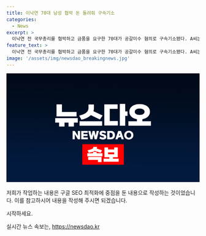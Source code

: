 ```yaml
---
title: 이낙연 70대 남성 협박 돈 돌려줘 구속기소
categories:
  - News
excerpt: >
  이낙연 전 국무총리를 협박하고 금품을 요구한 70대가 공갈미수 혐의로 구속기소됐다. A씨는 이 전 총리를 위해 수천만원을 썼다며 변제를 요구하다가 거절당하자 폭력과 명예훼손 문자를 보내 협박한 혐의다. A씨는 지난해 7월 예식장에서 이 전 총리를 위협한 적도 있었다. 재범 우려로 검찰은 구속 상태로 재판에 넘기기로 결정했다.
feature_text: >
  이낙연 전 국무총리를 협박하고 금품을 요구한 70대가 공갈미수 혐의로 구속기소됐다. A씨는 이 전 총리를 위해 수천만원을 썼다며 변제를 요구하다가 거절당하자 폭력과 명예훼손 문자를 보내 협박한 혐의다. A씨는 지난해 7월 예식장에서 이 전 총리를 위협한 적도 있었다. 재범 우려로 검찰은 구속 상태로 재판에 넘기기로 결정했다.
image: '/assets/img/newsdao_breakingnews.jpg'
---
```


<p><img src="/assets/img/newsdao_breakingnews.jpg" alt="firstkoreanews 속보" /></p>

<p>저희가 작업하는 내용은 구글 SEO 최적화에 중점을 둔 내용으로 작성하는 것이었습니다. 이를 참고하시어 내용을 작성해 주시면 되겠습니다.</p>

<p>시작하세요.</p>
실시간 뉴스 속보는, <a href="https://newsdao.kr" rel="dofollow">https://newsdao.kr</a>


